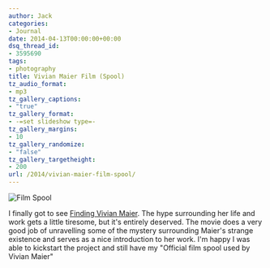 ```yaml
---
author: Jack
categories:
- Journal
date: 2014-04-13T00:00:00+00:00
dsq_thread_id:
- 3595690
tags:
- photography
title: Vivian Maier Film (Spool)
tz_audio_format:
- mp3
tz_gallery_captions:
- "true"
tz_gallery_format:
- -=set slideshow type=-
tz_gallery_margins:
- 10
tz_gallery_randomize:
- "false"
tz_gallery_targetheight:
- 200
url: /2014/vivian-maier-film-spool/
---
```


![Film Spool](/img/2014/04/vivian-maier-film-spool.jpg)


I finally got to see [Finding Vivian Maier][2]. The hype surrounding her life and work gets a little tiresome, but it's entirely deserved. The movie does a very good job of unravelling some of the mystery surrounding Maier's strange existence and serves as a nice introduction to her work. I'm happy I was able to kickstart the project and still have my "Official film spool used by Vivian Maier"

[2]: http://www.rottentomatoes.com/m/finding_vivian_maier/